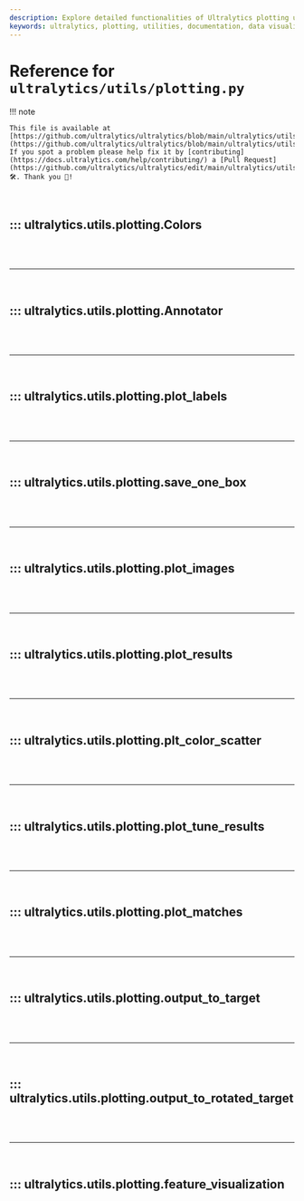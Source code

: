 ```yaml
---
description: Explore detailed functionalities of Ultralytics plotting utilities for data visualizations and custom annotations in ML projects.
keywords: ultralytics, plotting, utilities, documentation, data visualization, annotations, python, ML tools
---
```


# Reference for `ultralytics/utils/plotting.py`

!!! note

    This file is available at [https://github.com/ultralytics/ultralytics/blob/main/ultralytics/utils/plotting.py](https://github.com/ultralytics/ultralytics/blob/main/ultralytics/utils/plotting.py). If you spot a problem please help fix it by [contributing](https://docs.ultralytics.com/help/contributing/) a [Pull Request](https://github.com/ultralytics/ultralytics/edit/main/ultralytics/utils/plotting.py) 🛠️. Thank you 🙏!

<br>

## ::: ultralytics.utils.plotting.Colors

<br><br><hr><br>

## ::: ultralytics.utils.plotting.Annotator

<br><br><hr><br>

## ::: ultralytics.utils.plotting.plot_labels

<br><br><hr><br>

## ::: ultralytics.utils.plotting.save_one_box

<br><br><hr><br>

## ::: ultralytics.utils.plotting.plot_images

<br><br><hr><br>

## ::: ultralytics.utils.plotting.plot_results

<br><br><hr><br>

## ::: ultralytics.utils.plotting.plt_color_scatter

<br><br><hr><br>

## ::: ultralytics.utils.plotting.plot_tune_results

<br><br><hr><br>

## ::: ultralytics.utils.plotting.plot_matches

<br><br><hr><br>

## ::: ultralytics.utils.plotting.output_to_target

<br><br><hr><br>

## ::: ultralytics.utils.plotting.output_to_rotated_target

<br><br><hr><br>

## ::: ultralytics.utils.plotting.feature_visualization

<br><br>
